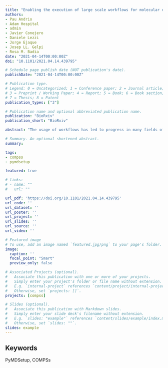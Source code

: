 ```yaml
---
title: "Enabling the execution of large scale workflows for molecular dynamics simulations"
authors:
- Pau Andrio
- Adam Hospital
- admin
- Javier Conejero
- Daniele Lezzi
- Jorge Ejaque
- Josep LL. Gelpi
- Rosa M. Badia
date: "2021-04-14T00:00:00Z"
doi: "10.1101/2021.04.14.439795"

# Schedule page publish date (NOT publication's date).
publishDate: "2021-04-14T00:00:00Z"

# Publication type.
# Legend: 0 = Uncategorized; 1 = Conference paper; 2 = Journal article;
# 3 = Preprint / Working Paper; 4 = Report; 5 = Book; 6 = Book section;
# 7 = Thesis; 8 = Patent
publication_types: ["3"]

# Publication name and optional abbreviated publication name.
publication: "BioRxiv"
publication_short: "BioRxiv"

abstract: "The usage of workflows has led to progress in many fields of science, where the need to process large amounts of data is coupled with difficulty in accessing and efficiently using High Performance Computing platforms. On the one hand, scientists are focused on their problem and concerned with how to process their data. On top of that, the applications typically have different parts and use different tools for each part, thus complicating the distribution and the reproducibility of the simulations. On the other hand, computer scientists concentrate on how to develop frameworks for the deployment of workflows on HPC or HTC resources; often providing separate solutions for the computational aspects and the data analytic ones. In this paper we present an approach to support biomolecular researchers in the development of complex workflows that i) allow them to compose pipelines of individual simulations built from different tools and interconnected by data dependencies, ii) run them seamlessly on different computational platforms, and iii) scale them up to the large number of cores provided by modern supercomputing infrastructures. Our approach is based on the orchestration of computational building blocks for Molecular Dynamics simulations through an efficient workflow management system that has already been adopted in many scientific fields to run applications on multitudes of computing backends. Results demonstrate the validity of the proposed solution through the execution of massively parallel runs in a supercomputer facility."

# Summary. An optional shortened abstract.
summary: 

tags:
- compss
- pymdsetup

featured: true

# links:
# - name: ""
#   url: ""

url_pdf: 'https://doi.org/10.1101/2021.04.14.439795'
url_code: ''
url_dataset: ''
url_poster: ''
url_project: ''
url_slides: ''
url_source: ''
url_video: ''

# Featured image
# To use, add an image named `featured.jpg/png` to your page's folder. 
image:
  caption: ''
  focal_point: "Smart"
  preview_only: false

# Associated Projects (optional).
#   Associate this publication with one or more of your projects.
#   Simply enter your project's folder or file name without extension.
#   E.g. `internal-project` references `content/project/internal-project/index.md`.
#   Otherwise, set `projects: []`.
projects: [compss]

# Slides (optional).
#   Associate this publication with Markdown slides.
#   Simply enter your slide deck's filename without extension.
#   E.g. `slides: "example"` references `content/slides/example/index.md`.
#   Otherwise, set `slides: ""`.
slides: example
---
```


<h2>Keywords</h2>
PyMDSetup, COMPSs
